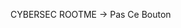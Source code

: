CYBERSEC 
ROOTME  -> Pas Ce Bouton
<!---
Kliklou34/Kliklou34 is a ✨ special ✨ repository because its `README.md` (this file) appears on your GitHub profile.
You can click the Preview link to take a look at your changes.
--->
